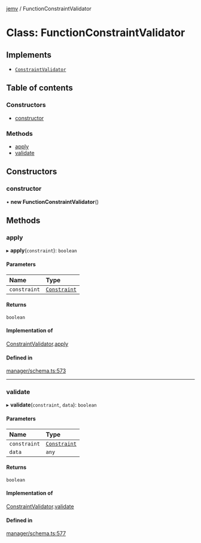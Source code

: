 [jemv](../README.md) / FunctionConstraintValidator

# Class: FunctionConstraintValidator

## Implements

- [`ConstraintValidator`](../interfaces/ConstraintValidator.md)

## Table of contents

### Constructors

- [constructor](FunctionConstraintValidator.md#constructor)

### Methods

- [apply](FunctionConstraintValidator.md#apply)
- [validate](FunctionConstraintValidator.md#validate)

## Constructors

### constructor

• **new FunctionConstraintValidator**()

## Methods

### apply

▸ **apply**(`constraint`): `boolean`

#### Parameters

| Name | Type |
| :------ | :------ |
| `constraint` | [`Constraint`](../interfaces/Constraint.md) |

#### Returns

`boolean`

#### Implementation of

[ConstraintValidator](../interfaces/ConstraintValidator.md).[apply](../interfaces/ConstraintValidator.md#apply)

#### Defined in

[manager/schema.ts:573](https://github.com/data7expressions/jemv/blob/b3abfe7/src/lib/manager/schema.ts#L573)

___

### validate

▸ **validate**(`constraint`, `data`): `boolean`

#### Parameters

| Name | Type |
| :------ | :------ |
| `constraint` | [`Constraint`](../interfaces/Constraint.md) |
| `data` | `any` |

#### Returns

`boolean`

#### Implementation of

[ConstraintValidator](../interfaces/ConstraintValidator.md).[validate](../interfaces/ConstraintValidator.md#validate)

#### Defined in

[manager/schema.ts:577](https://github.com/data7expressions/jemv/blob/b3abfe7/src/lib/manager/schema.ts#L577)
